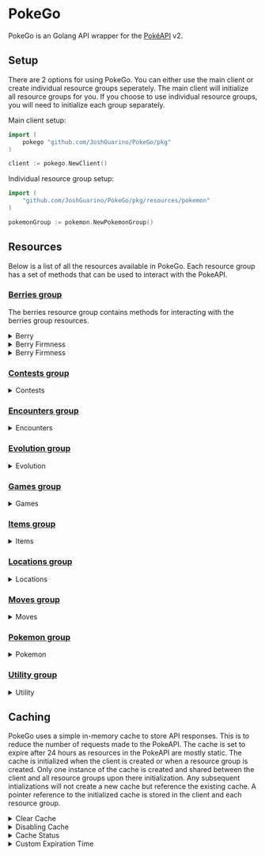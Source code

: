 # PokeGo

PokeGo is an Golang API wrapper for the [PokéAPI](https://pokeapi.co/) v2.

## Setup
There are 2 options for using PokeGo. You can either use the main client or create individual resource groups seperately. 
The main client will initialize all resource groups for you. If you choose to use individual resource groups, 
you will need to initialize each group separately.


Main client setup:
```go 
import (
    pokego "github.com/JoshGuarino/PokeGo/pkg"
)

client := pokego.NewClient()
```
Individual resource group setup:
```go
import (
    "github.com/JoshGuarino/PokeGo/pkg/resources/pokemon"
)

pokemonGroup := pokemon.NewPokemonGroup()
```

## Resources
Below is a list of all the resources available in PokeGo. Each resource group has a set of methods that can be used to interact with the PokeAPI.

### [Berries group](https://pokeapi.co/docs/v2#berries-section)
The berries resource group contains methods for interacting with the berries group resources. 
<details>
<summary>Berry</summary>
</details>
<details>
<summary>Berry Firmness</summary>
</details>
<details>
<summary>Berry Firmness</summary>
</details>

### [Contests group](https://pokeapi.co/docs/v2#contests-section)
<details>
<summary>Contests</summary>
The contests resource group contains methods for interacting with the contests group resources. 
</details>

### [Encounters group](https://pokeapi.co/docs/v2#encounters-section)
<details>
<summary>Encounters</summary>
The encounters resource group contains methods for interacting with the Encounters group resources.
</details>

### [Evolution group](https://pokeapi.co/docs/v2#evolution-section)
<details>
<summary>Evolution</summary>
The evolution resource group contains methods for interacting with the evolution group resources.
</details>

### [Games group](https://pokeapi.co/docs/v2#games-section)
<details>
<summary>Games</summary>
The games resource group contains methods for interacting with the  group resources.
</details>

### [Items group](https://pokeapi.co/docs/v2#items-section)
<details>
<summary>Items</summary>
The items resource group contains methods for interacting with the items group resources.
</details>

### [Locations group](https://pokeapi.co/docs/v2#locations-section)
<details>
<summary>Locations</summary>
The locations resource group contains methods for interacting with the Locations group resources.
</details>

### [Moves group](https://pokeapi.co/docs/v2#moves-section)
<details>
<summary>Moves</summary>
The moves resource group contains methods for interacting with the moves group resources.
</details>

### [Pokemon group](https://pokeapi.co/docs/v2#pokemon-section)
<details>
<summary>Pokemon</summary>
The pokemon resource group contains methods for interacting with the pokemon group resources.
</details>

### [Utility group](https://pokeapi.co/docs/v2#utility-section)
<details>
<summary>Utility</summary>
The utility resource group contains methods for interacting with the utility group resources.
</details>

## Caching
PokeGo uses a simple in-memory cache to store API responses. This is to reduce the number of requests made to the PokeAPI. 
The cache is set to expire after 24 hours as resources in the PokeAPI are mostly static. 
The cache is initialized when the client is created or when a resource group is created.
Only one instance of the cache is created and shared between the client and all resource groups upon there initialization.
Any subsequent intializations will not create a new cache but reference the existing cache.
A pointer reference to the initialized cache is stored in the client and each resource group.

<details>
<summary>Clear Cache</summary>

The cache can be cleared by calling the `Clear()` method on the cache. 
```go
// Main client example
client.Cache.Clear()

// Individual resource group example
resourceGroup.Cache.Clear()
```
</details>

<details>
<summary>Disabling Cache</summary>

The active status of the cache can be set by calling the `setActive()` method on the cache. 
```go
// Main client example
client.Cache.SetActive(false)

// Individual resource group example
resourceGroup.Cache.SetActive(false)
```
</details>

<details>
<summary>Cache Status</summary>

The active status of the cache can be checked by calling the `GetActive()` method on the cache. 
```go
// Main client example
client.Cache.GetActive()

// Individual resource group example
resourceGroup.Cache.GetActive()
```
</details>

<details>
    <summary>Custom Expiration Time</summary>

The expiration time of the cache can be set by calling the `SetExpiration()` method on the cache. 
```go
// Main client example
client.Cache.SetExpiration(48 * time.Hour)

// Individual resource group example
resourceGroup.Cache.SetExpiration(48 * time.Hour)
```
</details>
